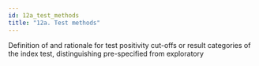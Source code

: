 ```yaml
---
id: 12a_test_methods
title: "12a. Test methods"
---
```

Definition of and rationale for test positivity cut-offs or result categories of the index test, distinguishing pre-specified from exploratory
